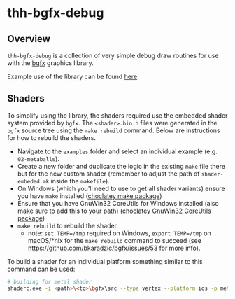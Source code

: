 # thh-bgfx-debug

## Overview

`thh-bgfx-debug` is a collection of very simple debug draw routines for use with the [bgfx](https://github.com/bkaradzic/bgfx) graphics library.

Example use of the library can be found [here](https://github.com/pr0g/sdl-bgfx-imgui-as_1d-nonlinear-transformations).

## Shaders

To simplify using the library, the shaders required use the embedded shader system provided by `bgfx`. The `<shader>.bin.h` files were generated in the `bgfx` source tree using the `make rebuild` command. Below are instructions for how to rebuild the shaders.

- Navigate to the `examples` folder and select an individual example (e.g. `02-metaballs`).
- Create a new folder and duplicate the logic in the existing `make` file there but for the new custom shader (remember to adjust the path of `shader-embeded.mk` inside the `makefile`).
- On Windows (which you'll need to use to get all shader variants) ensure you have `make` installed ([choclatey make package](https://community.chocolatey.org/packages/make))
- Ensure that you have GnuWin32 CoreUtils for Windows installed (also make sure to add this to your path) ([choclatey GnuWin32 CoreUtils package](https://community.chocolatey.org/packages/gnuwin32-coreutils.install))
- `make rebuild` to rebuild the shader.
  - note: `set TEMP=/tmp` required on Windows, `export TEMP=/tmp` on macOS/*nix for the `make rebuild` command to succeed (see https://github.com/bkaradzic/bgfx/issues/53 for more info).

To build a shader for an individual platform something similar to this command can be used:

```bash
# building for metal shader
shaderc.exe -i <path>\<to>\bgfx\src --type vertex --platform ios -p metal -O 3 -f <path>\<to>\bgfx\examples\02-metaballs\vs_metaballs.sc -o vs_metaballs_temp.bin.h --bin2c vs_metaballs_mtl
```
